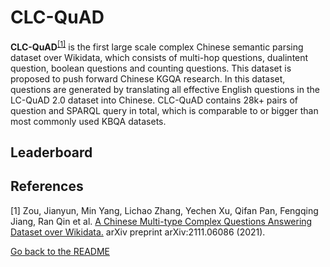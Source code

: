# CLC-QuAD 

**CLC-QuAD**<sup>[[1]](#myfootnote1)</sup> is the first large scale complex Chinese semantic parsing dataset over Wikidata, which consists of multi-hop questions, dualintent question, boolean questions and counting questions.
This dataset is proposed to push forward Chinese KGQA research. In this dataset, questions are generated by translating all effective English questions in the LC-QuAD 2.0 dataset into Chinese. CLC-QuAD contains 28k+ pairs of 
question and SPARQL query in total, which is comparable to or bigger than most commonly used KBQA datasets.



## Leaderboard 


## References 
<a name="myfootnote1">[1]</a> Zou, Jianyun, Min Yang, Lichao Zhang, Yechen Xu, Qifan Pan, Fengqing Jiang, Ran Qin et al. [A Chinese Multi-type Complex Questions Answering Dataset over Wikidata.](https://arxiv.org/abs/2111.06086) arXiv preprint arXiv:2111.06086 (2021).


[Go back to the README](../README.md)